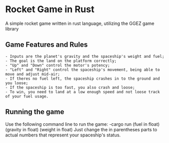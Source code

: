 # Rocket Game in Rust
 A simple rocket game written in rust language, utilizing the GGEZ game library

## Game Features and Rules
    - Inputs are the planet's gravity and the spaceship's weight and fuel;
    - The goal is the land on the platform correctly;
    - "Up" and "Down" control the motor's potency;
    - "Left" and "Right" control the spaceship's movement, being able to move and adjust mid-air;
    - If theres no fuel left, the spaceship crashes in to the ground and you loose;
    - If the spaceship is too fast, you also crash and loose;
    - To win, you need to land at a low enough speed and not loose track of your fuel usage.

## Running the game
Use the following command line to run the game:
 -cargo run (fuel in float) (gravity in float) (weight in float)
Just change the in parentheses parts to actual numbers that represent your spaceship's status.
